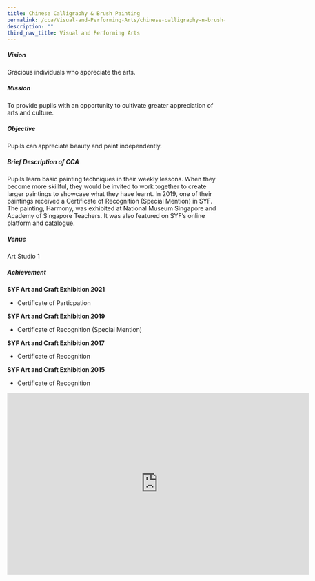 ```yaml
---
title: Chinese Calligraphy & Brush Painting
permalink: /cca/Visual-and-Performing-Arts/chinese-calligraphy-n-brush-painting/
description: ""
third_nav_title: Visual and Performing Arts
---
```

##### Vision

Gracious individuals who appreciate the arts.


 

##### Mission

To provide pupils with an opportunity to cultivate greater appreciation of arts and culture.

 

##### Objective

Pupils can appreciate beauty and paint independently.

 

##### Brief Description of CCA

Pupils learn basic painting techniques in their weekly lessons. When they become more skillful, they would be invited to work together to create larger paintings to showcase what they have learnt. In 2019, one of their paintings received a Certificate of Recognition (Special Mention) in SYF. The painting, Harmony, was exhibited at National Museum Singapore and Academy of Singapore Teachers. It was also featured on SYF’s online platform and catalogue.

 

##### Venue

Art Studio 1



##### Achievement


**SYF Art and Craft Exhibition 2021**

* Certificate of Particpation

**SYF Art and Craft Exhibition 2019**
* Certificate of Recognition (Special Mention)

**SYF Art and Craft Exhibition 2017**
* Certificate of Recognition 
 
**SYF Art and Craft Exhibition 2015**
* Certificate of Recognition


<center><iframe allowfullscreen="true" height="422" width="700" frameborder="0" src="https://docs.google.com/presentation/d/e/2PACX-1vSfvdPaxgu15wltBqrc8R9iQpHS1lEw2DsQ-P1rJSk3uBOms48WR0HpvNbhxmjsCvewxENuvHpdDM1s/embed?start=false&amp;loop=false&amp;delayms=3000"></iframe></center>
